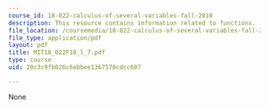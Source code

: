 ```yaml
---
course_id: 18-022-calculus-of-several-variables-fall-2010
description: This resource contains information related to functions.
file_location: /coursemedia/18-022-calculus-of-several-variables-fall-2010/20c3c9fb826c6ebbee1367570cdcc607_MIT18_022F10_l_7.pdf
file_type: application/pdf
layout: pdf
title: MIT18_022F10_l_7.pdf
type: course
uid: 20c3c9fb826c6ebbee1367570cdcc607

---
```

None